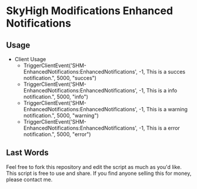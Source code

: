# SkyHigh Modifications Enhanced Notifications

## Usage
* Client Usage
  - TriggerClientEvent('SHM-EnhancedNotifications:EnhancedNotifications', -1, This is a succes notification.", 5000, "succes")
  - TriggerClientEvent('SHM-EnhancedNotifications:EnhancedNotifications', -1, This is a info notification.", 5000, "info")
  - TriggerClientEvent('SHM-EnhancedNotifications:EnhancedNotifications', -1, This is a warning notification.", 5000, "warning")
  - TriggerClientEvent('SHM-EnhancedNotifications:EnhancedNotifications', -1, This is a error notification.", 5000, "error")

  
## Last Words
Feel free to fork this repository and edit the script as much as you'd like. This script is free to use and share. If you find anyone selling this for money, please contact me.
